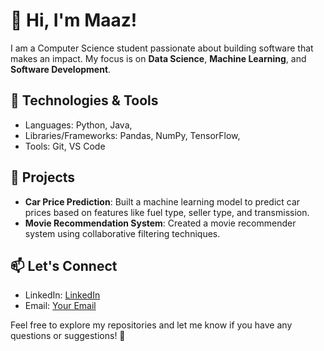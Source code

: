 # 👋 Hi, I'm Maaz!

I am a Computer Science student passionate about building software that makes an impact. My focus is on **Data Science**, **Machine Learning**, and **Software Development**.

## 🔧 Technologies & Tools
- Languages: Python, Java,
- Libraries/Frameworks: Pandas, NumPy, TensorFlow,
- Tools: Git, VS Code

## 🚀 Projects
- **Car Price Prediction**: Built a machine learning model to predict car prices based on features like fuel type, seller type, and transmission.
- **Movie Recommendation System**: Created a movie recommender system using collaborative filtering techniques.

## 📫 Let's Connect
- LinkedIn: [LinkedIn](https://linkedin.com/in/your-profile)
- Email: [Your Email](mailto:your-email@example.com)

Feel free to explore my repositories and let me know if you have any questions or suggestions! 🚀

